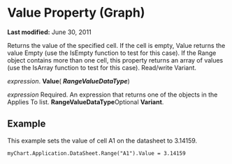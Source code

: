 
# Value Property (Graph)

 **Last modified:** June 30, 2011

Returns the value of the specified cell. If the cell is empty, Value returns the value Empty (use the IsEmpty function to test for this case). If the Range object contains more than one cell, this property returns an array of values (use the IsArray function to test for this case). Read/write Variant.

 _expression_. **Value**( **_RangeValueDataType_**)

 _expression_ Required. An expression that returns one of the objects in the Applies To list.
 **RangeValueDataType**Optional  **Variant**.

## Example

This example sets the value of cell A1 on the datasheet to 3.14159.


```
myChart.Application.DataSheet.Range("A1").Value = 3.14159
```

